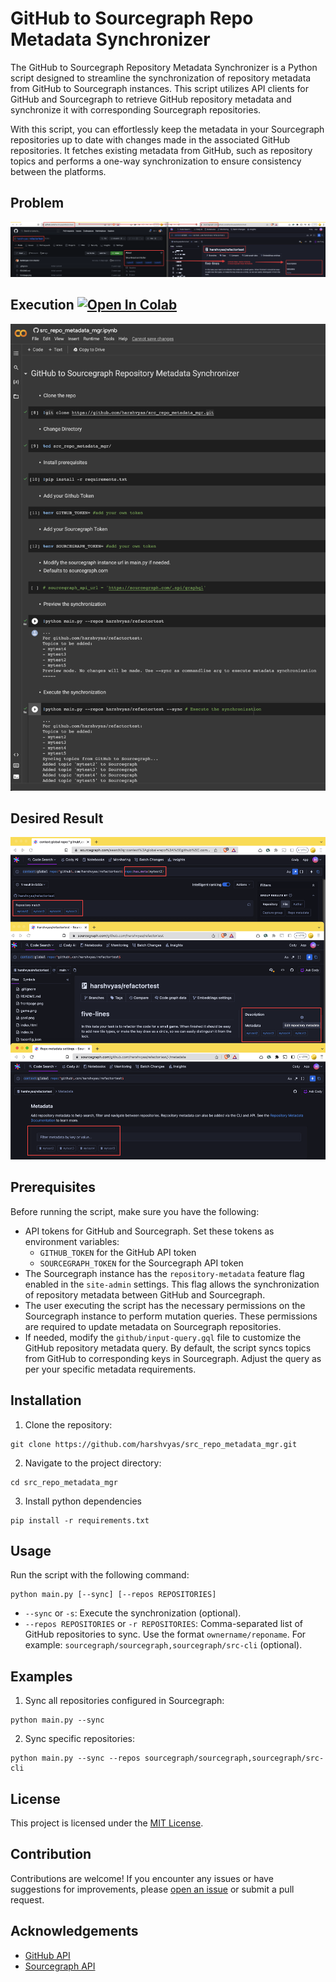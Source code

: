 # GitHub to Sourcegraph Repo Metadata Synchronizer

The GitHub to Sourcegraph Repository Metadata Synchronizer is a Python script designed to streamline the synchronization of repository metadata from GitHub to Sourcegraph instances. This script utilizes API clients for GitHub and Sourcegraph to retrieve GitHub repository metadata and synchronize it with corresponding Sourcegraph repositories.

With this script, you can effortlessly keep the metadata in your Sourcegraph repositories up to date with changes made in the associated GitHub repositories. It fetches existing metadata from GitHub, such as repository topics and performs a one-way synchronization to ensure consistency between the platforms.

## Problem

![Problem Statement](https://raw.githubusercontent.com/harshvyas/src_repo_metadata_mgr/main/screenshots/problemstatement.png)

## Execution    [![Open In Colab](https://colab.research.google.com/assets/colab-badge.svg)](https://colab.research.google.com/github/harshvyas/src_repo_metadata_mgr/blob/main/src_repo_metadata_mgr.ipynb)

![Execution](https://raw.githubusercontent.com/harshvyas/src_repo_metadata_mgr/main/screenshots/execution.png)

## Desired Result

![Desired Result](https://raw.githubusercontent.com/harshvyas/src_repo_metadata_mgr/main/screenshots/desiredresult.png)

## Prerequisites

Before running the script, make sure you have the following:

- API tokens for GitHub and Sourcegraph. Set these tokens as environment variables:
  - `GITHUB_TOKEN` for the GitHub API token
  - `SOURCEGRAPH_TOKEN` for the Sourcegraph API token
- The Sourcegraph instance has the `repository-metadata` feature flag enabled in the `site-admin` settings. This flag allows the synchronization of repository metadata between GitHub and Sourcegraph.
- The user executing the script has the necessary permissions on the Sourcegraph instance to perform mutation queries. These permissions are required to update metadata on Sourcegraph repositories.
- If needed, modify the `github/input-query.gql` file to customize the GitHub repository metadata query. By default, the script syncs topics from GitHub to corresponding keys in Sourcegraph. Adjust the query as per your specific metadata requirements.

## Installation

1. Clone the repository:

```
git clone https://github.com/harshvyas/src_repo_metadata_mgr.git
```

2. Navigate to the project directory:

```
cd src_repo_metadata_mgr 
```
3. Install python dependencies

```
pip install -r requirements.txt
```

## Usage

Run the script with the following command:

```
python main.py [--sync] [--repos REPOSITORIES]
```

- `--sync` or `-s`: Execute the synchronization (optional).
- `--repos REPOSITORIES` or `-r REPOSITORIES`: Comma-separated list of GitHub repositories to sync. Use the format `ownername/reponame`. For example: `sourcegraph/sourcegraph,sourcegraph/src-cli` (optional).


## Examples

1. Sync all repositories configured in Sourcegraph:

```
python main.py --sync
```

2. Sync specific repositories:

```
python main.py --sync --repos sourcegraph/sourcegraph,sourcegraph/src-cli
```

## License

This project is licensed under the [MIT License](LICENSE).

## Contribution

Contributions are welcome! If you encounter any issues or have suggestions for improvements, please [open an issue](https://github.com/your-username/your-repository/issues) or submit a pull request.

## Acknowledgements

- [GitHub API](https://docs.github.com/en/rest)
- [Sourcegraph API](https://docs.sourcegraph.com/api/)